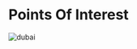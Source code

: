 # Points Of Interest

![dubai](https://images.unsplash.com/photo-1562595410-2cb999af24b5?ixlib=rb-4.0.3&ixid=MnwxMjA3fDB8MHxwaG90by1wYWdlfHx8fGVufDB8fHx8&auto=format&fit=crop&w=1926&q=80)
